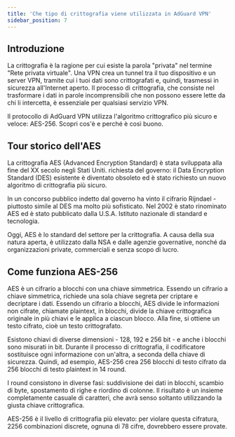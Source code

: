 ```yaml
---
title: 'Che tipo di crittografia viene utilizzata in AdGuard VPN'
sidebar_position: 7
---
```


## Introduzione

La crittografia è la ragione per cui esiste la parola "privata" nel termine "Rete privata virtuale". Una VPN crea un tunnel tra il tuo dispositivo e un server VPN, tramite cui i tuoi dati sono crittografati e, quindi, trasmessi in sicurezza all'Internet aperto. Il processo di crittografia, che consiste nel trasformare i dati in parole incomprensibili che non possono essere lette da chi li intercetta, è essenziale per qualsiasi servizio VPN.

Il protocollo di AdGuard VPN utilizza l'algoritmo crittografico più sicuro e veloce: AES-256. Scopri cos'è e perché è così buono.

## Tour storico dell'AES

La crittografia AES (Advanced Encryption Standard) è stata sviluppata alla fine del XX secolo negli Stati Uniti. richiesta del governo: il Data Encryption Standard (DES) esistente è diventato obsoleto ed è stato richiesto un nuovo algoritmo di crittografia più sicuro.

In un concorso pubblico indetto dal governo ha vinto il cifrario Rijndael - piuttosto simile al DES ma molto più sofisticato. Nel 2002 è stato rinominato AES ed è stato pubblicato dalla U.S.A. Istituto nazionale di standard e tecnologia.

Oggi, AES è lo standard del settore per la crittografia. A causa della sua natura aperta, è utilizzato dalla NSA e dalle agenzie governative, nonché da organizzazioni private, commerciali e senza scopo di lucro.

## Come funziona AES-256

AES è un cifrario a blocchi con una chiave simmetrica. Essendo un cifrario a chiave simmetrica, richiede una sola chiave segreta per criptare e decriptare i dati. Essendo un cifrario a blocchi, AES divide le informazioni non cifrate, chiamate plaintext, in blocchi, divide la chiave crittografica originale in più chiavi e le applica a ciascun blocco. Alla fine, si ottiene un testo cifrato, cioè un testo crittografato.

Esistono chiavi di diverse dimensioni - 128, 192 e 256 bit - e anche i blocchi sono misurati in bit. Durante il processo di crittografia, il codificatore sostituisce ogni informazione con un'altra, a seconda della chiave di sicurezza. Quindi, ad esempio, AES-256 crea 256 blocchi di testo cifrato da 256 blocchi di testo plaintext in 14 round.

I round consistono in diverse fasi: suddivisione dei dati in blocchi, scambio di byte, spostamento di righe e riordino di colonne. Il risultato è un insieme completamente casuale di caratteri, che avrà senso soltanto utilizzando la giusta chiave crittografica.

AES-256 è il livello di crittografia più elevato: per violare questa cifratura, 2256 combinazioni discrete, ognuna di 78 cifre, dovrebbero essere provate.
